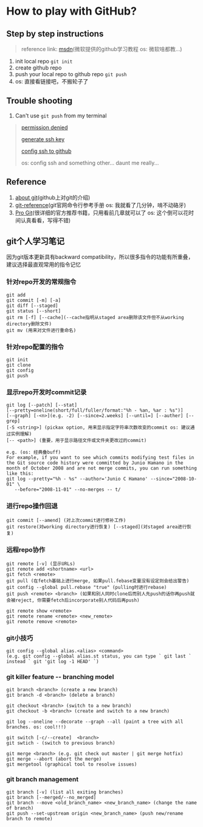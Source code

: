 # How to play with GitHub?

## Step by step instructions

> reference link: [msdn](https://docs.microsoft.com/zh-cn/learn/modules/introduction-to-github/)(微软提供的github学习教程 os: 微软啥都教...)

1. init local repo `git init`
2. create github repo
3. push your local repo to github repo `git push`
4. os: 直接看链接吧，不搬轮子了

## Trouble shooting

1. Can't use `git push` from my terminal

> [permission denied](https://docs.github.com/en/authentication/troubleshooting-ssh/error-permission-denied-publickey)
>
> [generate ssh key](https://docs.github.com/en/authentication/connecting-to-github-with-ssh/generating-a-new-ssh-key-and-adding-it-to-the-ssh-agent)
>
> [config ssh to github](https://docs.github.com/en/authentication/connecting-to-github-with-ssh/adding-a-new-ssh-key-to-your-github-account)
>
> os: config ssh and something other... daunt me really...

## Reference

1. [about git](https://docs.github.com/en/get-started/using-git/about-git#basic-git-commands)(github上对git的介绍)
2. [git-reference](https://git-scm.com/docs)(git官网命令行参考手册 os: 我就看了几分钟，啃不动硌牙)
3. [Pro Git](https://git-scm.com/book/en/v2)(很详细的官方推荐书籍，只用看前几章就可以了 os: 这个倒可以花时间认真看看，写得不错)

## git个人学习笔记

因为git版本更新具有backward compatibility，所以很多指令的功能有所重叠，建议选择最直观常用的指令记忆

### 针对repo开发的常规指令

```command line
git add
git commit [-m] [-a]
git diff [--staged]
git status [--short]
git rm [-f] [--cache](--cache指明从staged area删除该文件但不从working directory删除文件)
git mv (用来对文件进行重命名)
```

### 针对repo配置的指令

```command line
git init
git clone
git config
git push
```

### 显示repo开发时commit记录

```command line
git log [--patch] [--stat] 
[--pretty=oneline(short/full/fuller/format:"%h - %an, %ar : %s")] 
[--graph] [-<n>](e.g. -2) [--since=2.weeks] [--until=] [--auther] [--grep] 
[-S <string>] (pickax option, 用来显示指定字符串次数改变的commit os: 建议通过实例理解) 
[-- <path>] (重要，用于显示路径文件或文件夹更改过的commit)

e.g. (os: 经典叠buff)
For example, if you want to see which commits modifying test files in the Git source code history were committed by Junio Hamano in the month of October 2008 and are not merge commits, you can run something like this:
git log --pretty="%h - %s" --author='Junio C Hamano' --since="2008-10-01" \
   --before="2008-11-01" --no-merges -- t/
```

### 进行repo操作回退

```command line
git commit [--amend] (对上次commit进行修补工作)
git restore(对working directory进行恢复) [--staged](对staged area进行恢复)
```

### 远程repo协作

```command line
git remote [-v] (显示URLs)
git remote add <shortname> <url>
git fetch <remote>
git pull (在fetch基础上进行merge, 如果pull.febase变量没有设定则会给出警告)
git config --global pull.rebase "true" (pulling时进行rebase)
git push <remote> <branch> (如果和别人同时clone后而别人先push的话你再push就会被reject, 你需要fetch后incorporate别人代码后再push)

git remote show <remote>
git remote rename <remote> <new_remote>
git remote remove <remote>
```

### git小技巧

```command line
git config --global alias.<alias> <command>
(e.g. git config --global alias.st status, you can type ` git last ` instead ` git 'git log -1 HEAD' `)
```

### git killer feature -- branching model

```command line
git branch <branch> (create a new branch)
git branch -d <branch> (delete a branch)

git checkout <branch> (switch to a new branch)
git checkout -b <branch> (create and switch to a new branch)

git log --oneline --decorate --graph --all (paint a tree with all branches. os: cool!!!)

git switch [-c/--create]  <branch>
git swtich - (switch to previous branch)

git merge <branch> (e.g. git check out master | git merge hotfix)
git merge --abort (abort the merge)
git mergetool (graphical tool to resolve issues)
```

### git branch management

```command line
git branch [-v] (list all exiting branches)
git branch [--merged/--no_merged]
git branch --move <old_branch_name> <new_branch_name> (change the name of branch)
git push --set-upstream origin <new_branch_name> (push new/rename branch to remote)
```
